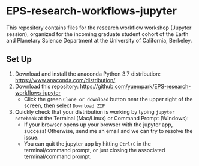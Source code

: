 # EPS-research-workflows-jupyter

This repository contains files for the research workflow workshop (Jupyter session), organized for the incoming graduate student cohort of the Earth and Planetary Science Department at the University of California, Berkeley.

## Set Up

1. Download and install the anaconda Python 3.7 distribution: https://www.anaconda.com/distribution/
2. Download this repository: https://github.com/yuempark/EPS-research-workflows-jupyter
    * Click the green `Clone or download` button near the upper right of the screen, then select `Download ZIP`
3. Quickly check that your distribution is working by typing `jupyter notebook` at the Terminal (Mac/Linux) or Command Prompt (Windows):
    * If your browser opens up your browser with the jupyter app, success! Otherwise, send me an email and we can try to resolve the issue.
    * You can quit the jupyter app by hitting `Ctrl+C` in the terminal/command prompt, or just closing the associated terminal/command prompt.
